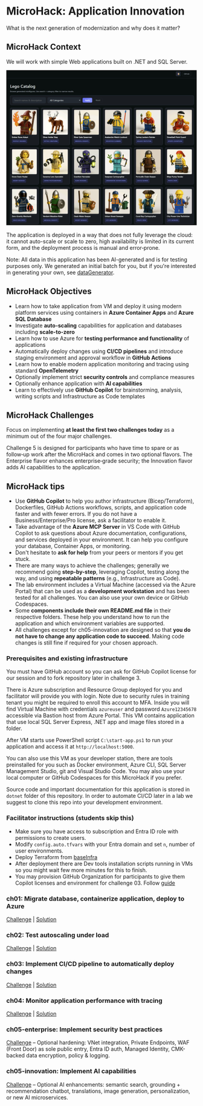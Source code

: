 # MicroHack: Application Innovation
What is the next generation of modernization and why does it matter?

## MicroHack Context
We will work with simple Web applications built on .NET and SQL Server.

![](./images/catalog.png)

The application is deployed in a way that does not fully leverage the cloud: it cannot auto-scale or scale to zero, high availability is limited in its current form, and the deployment process is manual and error‑prone.

Note: All data in this application has been AI-generated and is for testing purposes only. We generated an initial batch for you, but if you're interested in generating your own, see [dataGenerator](/dataGenerator/README.md).

## MicroHack Objectives
- Learn how to take application from VM and deploy it using modern platform services using containers in **Azure Container Apps** and **Azure SQL Database**
- Investigate **auto-scaling** capabilities for application and databases including **scale-to-zero**
- Learn how to use Azure for **testing performance and functionality** of applications
- Automatically deploy changes using **CI/CD pipelines** and introduce staging environment and approval workflow in **GitHub Actions**
- Learn how to enable modern application monitoring and tracing using standard **OpenTelemetry**
- Optionally implement strict **security controls** and compliance measures
- Optionally enhance application with **AI capabilities**
- Learn to effectively use **GitHub Copilot** for brainstorming, analysis, writing scripts and Infrastructure as Code templates

## MicroHack Challenges
Focus on implementing **at least the first two challenges today** as a minimum out of the four major challenges. 

Challenge 5 is designed for participants who have time to spare or as follow‑up work after the MicroHack and comes in two optional flavors. The Enterprise flavor enhances enterprise‑grade security; the Innovation flavor adds AI capabilities to the application.

## MicroHack tips
- Use **GitHub Copilot** to help you author infrastructure (Bicep/Terraform), Dockerfiles, GitHub Actions workflows, scripts, and application code faster and with fewer errors. If you do not have a Business/Enterprise/Pro license, ask a facilitator to enable it.
- Take advantage of the **Azure MCP Server** in VS Code with GitHub Copilot to ask questions about Azure documentation, configurations, and services deployed in your environment. It can help you configure your database, Container Apps, or monitoring.
- Don't hesitate to **ask for help** from your peers or mentors if you get stuck.
- There are many ways to achieve the challenges; generally we recommend going **step-by-step**, leveraging Copilot, testing along the way, and using **repeatable patterns** (e.g., Infrastructure as Code).
- The lab environment includes a Virtual Machine (accessed via the Azure Portal) that can be used as a **development workstation** and has been tested for all challenges. You can also use your own device or GitHub Codespaces.
- Some **components include their own README.md file** in their respective folders. These help you understand how to run the application and which environment variables are supported.
- All challenges except for ch05-innovation are designed so that **you do not have to change any application code to succeed**. Making code changes is still fine if required for your chosen approach.

### Prerequisites and existing infrastructure
You must have GitHub account so you can ask for GitHub Copilot license for our session and to fork repository later in challenge 3.

There is Azure subscription and Resource Group deployed for you and facilitator will provide you with login. Note due to security rules in training tenant you might be required to enroll this account to MFA. Inside you will find Virtual Machine with credentials ```azureuser``` and password ```Azure12345678``` accessible via Bastion host from Azure Portal. This VM contains application that use local SQL Server Express, .NET app and image files stored in a folder.

After VM starts use PowerShell script ```C:\start-app.ps1``` to run your application and access it at ```http://localhost:5000```.

You can also use this VM as your developer station, there are tools preinstalled for you such as Docker environment, Azure CLI, SQL Server Management Studio, git and Visual Studio Code. You may also use your local computer or GitHub Codespaces for this MicroHack if you prefer.

Source code and important documentation for this application is stored in ```dotnet``` folder of this repository. In order to automate CI/CD later in a lab we suggest to clone this repo into your development environment.

### Facilitator instructions (students skip this)
- Make sure you have access to subscription and Entra ID role with permissions to create users. 
- Modify `config.auto.tfvars` with your Entra domain and set `n`, number of user environments.
- Deploy Terraform from [baseInfra](./baseInfra/README.md)
- After deployment there are Dev tools installation scripts running in VMs so you might wait few more minutes for this to finish.
- You may provision GitHub Organization for participants to give them Copilot licenses and environment for challenge 03. Follow [guide](./baseInfra/github/README.md)

### ch01: Migrate database, containerize application, deploy to Azure
[Challenge](/challenges/ch01/README.md) | [Solution]( /solutions/ch01/README.md)

### ch02: Test autoscaling under load
[Challenge](/challenges/ch02/README.md) | [Solution]( /solutions/ch02/README.md)

### ch03: Implement CI/CD pipeline to automatically deploy changes
[Challenge](/challenges/ch03/README.md) | [Solution]( /solutions/ch03/README.md)

### ch04: Monitor application performance with tracing
[Challenge](/challenges/ch04/README.md) | [Solution]( /solutions/ch04/README.md)

### ch05-enterprise: Implement security best practices
[Challenge](/challenges/ch05-enterprise/README.md) – Optional hardening: VNet integration, Private Endpoints, WAF (Front Door) as sole public entry, Entra ID auth, Managed Identity, CMK-backed data encryption, policy & logging.

### ch05-innovation: Implement AI capabilities
[Challenge](/challenges/ch05-innovation/README.md) – Optional AI enhancements: semantic search, grounding + recommendation chatbot, translations, image generation, personalization, or new AI microservices.